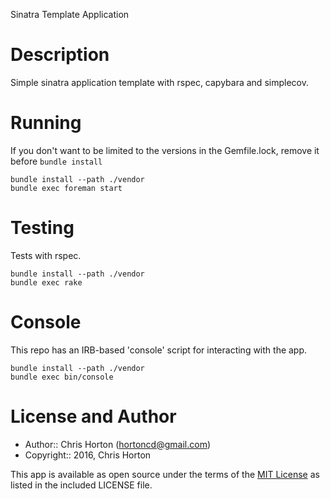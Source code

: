 Sinatra Template Application

Description
===========

Simple sinatra application template with rspec, capybara and simplecov.

Running
=======

If you don't want to be limited to the versions in the Gemfile.lock, remove it before `bundle install`

```
bundle install --path ./vendor
bundle exec foreman start
```

Testing
=======

Tests with rspec.

```
bundle install --path ./vendor
bundle exec rake
```

Console
=======

This repo has an IRB-based 'console' script for interacting with the app.

```
bundle install --path ./vendor
bundle exec bin/console
```

License and Author
==================

- Author:: Chris Horton (<hortoncd@gmail.com>)
- Copyright:: 2016, Chris Horton

This app is available as open source under the terms of the [MIT License](http://opensource.org/licenses/MIT) as listed in the included LICENSE file.
